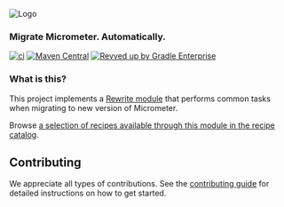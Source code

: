 ![Logo](https://github.com/openrewrite/rewrite/raw/main/doc/logo-oss.png)
### Migrate Micrometer. Automatically.

[![ci](https://github.com/openrewrite/rewrite-micrometer/actions/workflows/ci.yml/badge.svg)](https://github.com/openrewrite/rewrite-micrometer/actions/workflows/ci.yml)
[![Maven Central](https://img.shields.io/maven-central/v/org.openrewrite.recipe/rewrite-micrometer.svg)](https://mvnrepository.com/artifact/org.openrewrite.recipe/rewrite-micrometer)
[![Revved up by Gradle Enterprise](https://img.shields.io/badge/Revved%20up%20by-Gradle%20Enterprise-06A0CE?logo=Gradle&labelColor=02303A)](https://ge.openrewrite.org/scans)

### What is this?

This project implements a [Rewrite module](https://github.com/openrewrite/rewrite) that performs common tasks when migrating to new version of Micrometer.  

Browse [a selection of recipes available through this module in the recipe catalog](https://docs.openrewrite.org/recipes/micrometer).

## Contributing

We appreciate all types of contributions. See the [contributing guide](https://github.com/openrewrite/.github/blob/main/CONTRIBUTING.md) for detailed instructions on how to get started.

